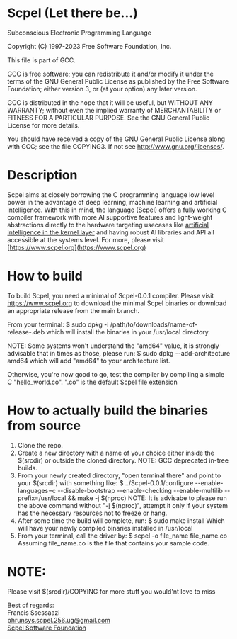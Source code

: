 # Scpel (Let there be...)
Subconscious Electronic Programming Language

Copyright (C) 1997-2023 Free Software Foundation, Inc.

This file is part of GCC.

GCC is free software; you can redistribute it and/or modify it under
the terms of the GNU General Public License as published by the Free
Software Foundation; either version 3, or (at your option) any later
version.

GCC is distributed in the hope that it will be useful, but WITHOUT ANY
WARRANTY; without even the implied warranty of MERCHANTABILITY or
FITNESS FOR A PARTICULAR PURPOSE.  See the GNU General Public License
for more details.

You should have received a copy of the GNU General Public License
along with GCC; see the file COPYING3.  If not see
<http://www.gnu.org/licenses/>. 

# Description
Scpel aims at closely borrowing the C programming language low level power in
the advantage of deep learning, machine learning and artificial intelligence.
With this in mind, the language (Scpel) offers a fully working C compiler framework
with more AI supportive features and light-weight abstractions directly to the hardware
targeting usecases like [artificial intelligence in the kernel layer](https://www.scpel.org/artificial_systems.html) and having robust
AI libraries and API all accessible at the systems level. For more, please visit [https://www.scpel.org](https://www.scpel.org)

# How to build
To build Scpel, you need a minimal of Scpel-0.0.1 compiler. Please visit 
<https://www.scpel.org> to download the minimal Scpel binaries or
download an appropriate release from the main branch.

From your terminal:
$ sudo dpkg -i /path/to/downloads/name-of-release-.deb
which will install the binaries in your /usr/local directory.

NOTE:
	Some systems won't understand the "amd64" value, it is strongly advisable
	that in times as those, please run:
	$ sudo dpkg --add-architecture amd64
	which will add "amd64" to your architecture list.
	
Otherwise, you're now good to go, test the compiler by compiling a simple C
"hello_world.co". ".co" is the default Scpel file extension

# How to actually build the binaries from source
1. Clone the repo. 
2. Create a new directory with a name of your choice either 
   inside the $(srcdir) or outside the cloned directory. NOTE: GCC deprecated
   in-tree builds.
3. From your newly created directory, "open terminal there"
   and point to your $(srcdir) with something like:
   $ ../Scpel-0.0.1/configure --enable-languages=c --disable-bootstrap 
   --enable-checking --enable-multilib --prefix=/usr/local && make -j $(nproc)
   NOTE: It is advisabe to please run the above command without "-j $(nproc)",
   		 attempt it only if your system has the necessary resources not to freeze
   		 or hang.
4. After some time the build will complete, run:
   $ sudo make install
   Which wiil have your newly compiled binaries installed in /usr/local
5. From your terminal, call the driver by:
   $ scpel -o file_name file_name.co
   Assuming file_name.co is the file that contains your sample code.
   
# NOTE:
  Please visit $(srcdir)/COPYING for more stuff you would'nt love to miss

Best of regards:    
	Francis Ssessaazi    
	phrunsys.scpel.256.ug@gmail.com    
	[Scpel Software Foundation](https://www.scpel.org/ssfoundation)
